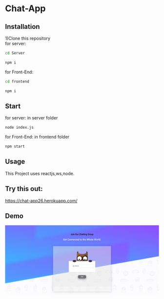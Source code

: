 # Chat-App
## Installation
1)Clone this repository<br/>
for server:
```bash
cd Server
```
```bash
npm i
```
for Front-End:
```bash
cd frontend
```
```bash
npm i
```
## Start
for server:
in server folder
```bash
node index.js
```
for Front-End:
in frontend folder
```bash
npm start
```
## Usage
This Project uses reactjs,ws,node.
## Try this out:
https://chat-app26.herokuapp.com/

## Demo

![](chat.gif)
